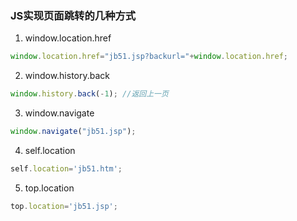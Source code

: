 ### JS实现页面跳转的几种方式

1. window.location.href
```js
window.location.href="jb51.jsp?backurl="+window.location.href;
```
2. window.history.back
```js
window.history.back(-1); //返回上一页
```
3. window.navigate
```js
window.navigate("jb51.jsp"); 
```
4. self.location
```js
self.location='jb51.htm'; 
```
5. top.location
```js
top.location='jb51.jsp'; 
```

